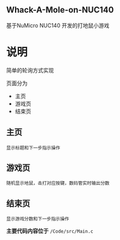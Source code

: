 ## Whack-A-Mole-on-NUC140

基于NuMicro NUC140 开发的打地鼠小游戏  
  
# 说明

简单的轮询方式实现

页面分为

- 主页
- 游戏页
- 结束页

## 主页

    显示标题和下一步指示操作

## 游戏页

    随机显示地鼠，击打对应按键，数码管实时输出分数

## 结束页

    显示游戏分数和下一步指示操作

**主要代码内容位于** `/Code/src/Main.c`

